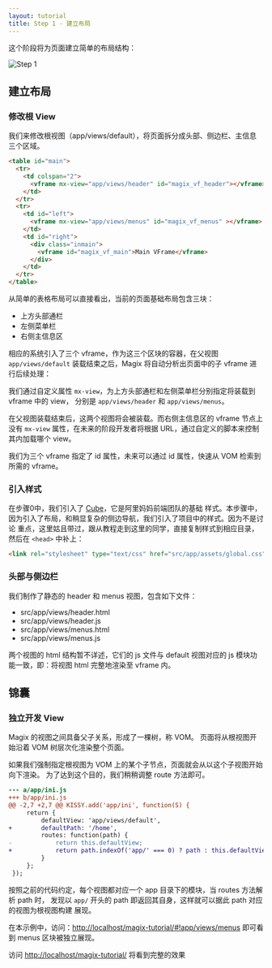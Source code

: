 ```yaml
---
layout: tutorial
title: Step 1 - 建立布局
---
```


这个阶段将为页面建立简单的布局结构：

![Step 1](http://thx.github.io/magix/assets/img/step-1.png)

## 建立布局

### 修改根 View

我们来修改根视图（app/views/default），将页面拆分成头部、侧边栏、主信息
三个区域。


```html
<table id="main">
  <tr>
    <td colspan="2">
      <vframe mx-view="app/views/header" id="magix_vf_header"></vframe>
    </td>
  </tr>
  <tr>
    <td id="left">
      <vframe mx-view="app/views/menus" id="magix_vf_menus" ></vframe>
    </td>
    <td id="right">
      <div class="inmain">
        <vframe id="magix_vf_main">Main VFrame</vframe>
      </div>
    </td>
  </tr>
</table>
```


从简单的表格布局可以直接看出，当前的页面基础布局包含三块：

- 上方头部通栏
- 左侧菜单栏
- 右侧主信息区

相应的系统引入了三个 vframe，作为这三个区块的容器，在父视图`app/views/default`
装载结束之后，Magix 将自动分析出页面中的子 vframe 进行后续处理：

我们通过自定义属性 `mx-view`，为上方头部通栏和左侧菜单栏分别指定将装载到 vframe 中的 view，
分别是 `app/views/header` 和 `app/views/menus`。

在父视图装载结束后，这两个视图将会被装载。而右侧主信息区的 vframe 节点上没有
`mx-view` 属性，在未来的阶段开发者将根据 URL，通过自定义的脚本来控制其内加载哪个 view。

我们为三个 vframe 指定了 id 属性，未来可以通过 id 属性，快速从 VOM 检索到所需的 vframe。

### 引入样式

在步骤0中，我们引入了 [Cube](http://thx.github.io/cube)，它是阿里妈妈前端团队的基础
样式。本步骤中，因为引入了布局，和稍显复杂的侧边导航，我们引入了项目中的样式。因为不是讨论
重点，这里姑且带过，跟从教程走到这里的同学，直接复制样式到相应目录，然后在 `<head>` 中补上：

```html
<link rel="stylesheet" type="text/css" href="src/app/assets/global.css">
```

### 头部与侧边栏

我们制作了静态的 header 和 menus 视图，包含如下文件：

* src/app/views/header.html
* src/app/views/header.js
* src/app/views/menus.html
* src/app/views/menus.js

两个视图的 html 结构暂不详述，它们的 js 文件与 default 视图对应的 js 模块功能一致，即：将视图 html 完整地渲染至 vframe 内。

## 锦囊

### 独立开发 View

Magix 的视图之间具备父子关系，形成了一棵树，称 VOM。
页面将从根视图开始沿着 VOM 树层次化渲染整个页面。

如果我们强制指定根视图为 VOM 上的某个子节点，页面就会从以这个子视图开始向下渲染。
为了达到这个目的，我们稍稍调整 route 方法即可。

```diff
--- a/app/ini.js
+++ b/app/ini.js
@@ -2,7 +2,7 @@ KISSY.add('app/ini', function(S) {
     return {
         defaultView: 'app/views/default',
+        defaultPath: '/home',
         routes: function(path) {
-            return this.defaultView;
+            return path.indexOf('app/' === 0) ? path : this.defaultView
         }
     };
 });
```

按照之前的代码约定，每个视图都对应一个 app 目录下的模块，当 routes 方法解析 path 时，
发现以 `app/` 开头的 path 即返回其自身，这样就可以据此 path 对应的视图为根视图构建
展现。

在本示例中，访问：<http://localhost/magix-tutorial/#!app/views/menus> 即可看到 menus
区块被独立展现。

访问 <http://localhost/magix-tutorial/> 将看到完整的效果